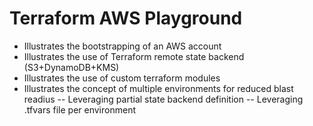 # Terraform AWS Playground

- Illustrates the bootstrapping of an AWS account
- Illustrates the use of Terraform remote state backend (S3+DynamoDB+KMS)
- Illustrates the use of custom terraform modules
- Illustrates the concept of multiple environments for reduced blast readius
-- Leveraging partial state backend definition
-- Leveraging .tfvars file per environment
